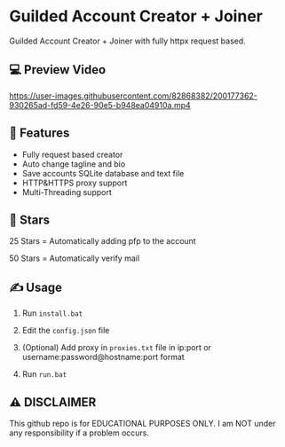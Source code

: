 # Guilded Account Creator + Joiner
 Guilded Account Creator + Joiner with fully httpx request based.

## 💻 Preview Video

https://user-images.githubusercontent.com/82868382/200177362-930265ad-fd59-4e26-90e5-b948ea04910a.mp4

## 👾 Features
- Fully request based creator
- Auto change tagline and bio
- Save accounts SQLite database and text file
- HTTP&HTTPS proxy support
- Multi-Threading support

## 🌟 Stars

25 Stars = Automatically adding pfp to the account

50 Stars = Automatically verify mail


## ✍️ Usage
1. Run `install.bat`

2. Edit the `config.json` file

3. (Optional) Add proxy in `proxies.txt` file in ip:port or username:password@hostname:port format 

4. Run `run.bat`


## ⚠️ DISCLAIMER
This github repo is for EDUCATIONAL PURPOSES ONLY. I am NOT under any responsibility if a problem occurs.